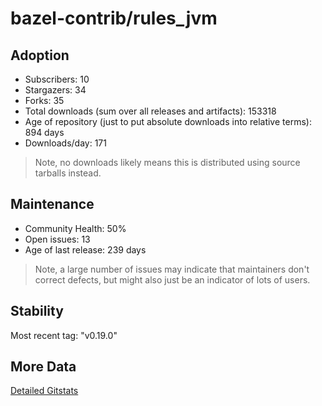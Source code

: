# bazel-contrib/rules_jvm

## Adoption

- Subscribers: 10
- Stargazers: 34
- Forks: 35
- Total downloads (sum over all releases and artifacts): 153318
- Age of repository (just to put absolute downloads into relative terms): 894 days
- Downloads/day: 171

> Note, no downloads likely means this is distributed using source tarballs instead.

## Maintenance

- Community Health: 50%
- Open issues: 13
- Age of last release: 239 days

> Note, a large number of issues may indicate that maintainers don't correct defects, but might also
> just be an indicator of lots of users.

## Stability

Most recent tag: "v0.19.0"

## More Data

[Detailed Gitstats](/bazel-catalog/gitstats/bazel-contrib/rules_jvm)


